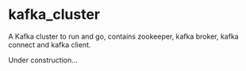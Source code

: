 # kafka_cluster
A Kafka cluster to run and go, contains zookeeper, kafka broker, kafka connect and kafka client.

Under construction...
